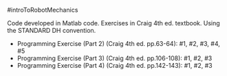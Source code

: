 #introToRobotMechanics

Code developed in Matlab code.
Exercises in Craig 4th ed. textbook. Using the STANDARD DH convention. 

-	Programming Exercise (Part 2) (Craig 4th ed. pp.63-64): #1, #2, #3, #4, #5 
-	Programming Exercise (Part 3) (Craig 4th ed. pp.106-108): #1, #2, #3 
-	Programming Exercise (Part 4) (Craig 4th ed. pp.142-143): #1, #2, #3 

